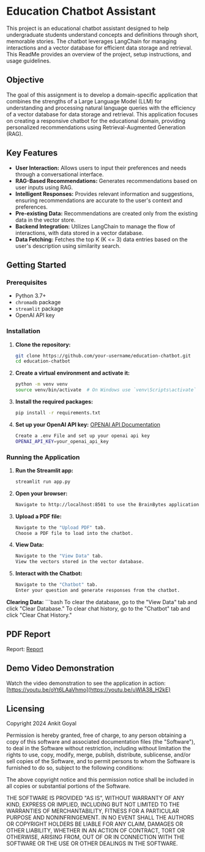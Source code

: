 # Education Chatbot Assistant

This project is an educational chatbot assistant designed to help undergraduate students understand concepts and definitions through short, memorable stories. The chatbot leverages LangChain for managing interactions and a vector database for efficient data storage and retrieval. This ReadMe provides an overview of the project, setup instructions, and usage guidelines.

## Objective

The goal of this assignment is to develop a domain-specific application that combines the strengths of a Large Language Model (LLM) for understanding and processing natural language queries with the efficiency of a vector database for data storage and retrieval. This application focuses on creating a responsive chatbot for the educational domain, providing personalized recommendations using Retrieval-Augmented Generation (RAG).

## Key Features

- **User Interaction:** Allows users to input their preferences and needs through a conversational interface.
- **RAG-Based Recommendations:** Generates recommendations based on user inputs using RAG.
- **Intelligent Responses:** Provides relevant information and suggestions, ensuring recommendations are accurate to the user's context and preferences.
- **Pre-existing Data:** Recommendations are created only from the existing data in the vector store.
- **Backend Integration:** Utilizes LangChain to manage the flow of interactions, with data stored in a vector database.
- **Data Fetching:** Fetches the top K (K <= 3) data entries based on the user's description using similarity search.

## Getting Started

### Prerequisites

- Python 3.7+
- `chromadb` package
- `streamlit` package
- OpenAI API key

### Installation

1. **Clone the repository:**

   ```bash
   git clone https://github.com/your-username/education-chatbot.git
   cd education-chatbot
   
2. **Create a virtual environment and activate it:** 
    ```bash
    python -m venv venv
    source venv/bin/activate  # On Windows use `venv\Scripts\activate`

3. **Install the required packages:** 
    ```bash
    pip install -r requirements.txt


4. **Set up your OpenAI API key:**
   [OPENAI API Documentation](https://platform.openai.com/docs/quickstart)
    ```bash
    Create a .env File and set up your openai api key
    OPENAI_API_KEY=your_openai_api_key

### Running the Application

1. **Run the Streamlit app:**
   ```bash
   streamlit run app.py


2. **Open your browser:** 
    ```bash
    Navigate to http://localhost:8501 to use the BrainBytes application.

3. **Upload a PDF file:**
   ```bash
   Navigate to the "Upload PDF" tab.
   Choose a PDF file to load into the chatbot.

4. **View Data:**
   ```bash
   Navigate to the "View Data" tab.
   View the vectors stored in the vector database.

6. **Interact with the Chatbot:**
   ```bash
   Navigate to the "Chatbot" tab.
   Enter your question and generate responses from the chatbot.

**Clearing Data:**
    ```bash
  To clear the database, go to the "View Data" tab and click "Clear Database." 
  To clear chat history, go to the "Chatbot" tab and click "Clear Chat History."

## PDF Report
Report: [Report](./RAG_Report.pdf)

## Demo Video Demonstration
Watch the video demonstration to see the application in action: [https://youtu.be/oYt6LAaVhmo](https://youtu.be/uWlA38_H2kE)

## Licensing

Copyright 2024 Ankit Goyal

Permission is hereby granted, free of charge, to any person obtaining a copy of this software and associated documentation files (the "Software"), to deal in the Software without restriction, including without limitation the rights to use, copy, modify, merge, publish, distribute, sublicense, and/or sell copies of the Software, and to permit persons to whom the Software is furnished to do so, subject to the following conditions:

The above copyright notice and this permission notice shall be included in all copies or substantial portions of the Software.

THE SOFTWARE IS PROVIDED "AS IS", WITHOUT WARRANTY OF ANY KIND, EXPRESS OR IMPLIED, INCLUDING BUT NOT LIMITED TO THE WARRANTIES OF MERCHANTABILITY, FITNESS FOR A PARTICULAR PURPOSE AND NONINFRINGEMENT. IN NO EVENT SHALL THE AUTHORS OR COPYRIGHT HOLDERS BE LIABLE FOR ANY CLAIM, DAMAGES OR OTHER LIABILITY, WHETHER IN AN ACTION OF CONTRACT, TORT OR OTHERWISE, ARISING FROM, OUT OF OR IN CONNECTION WITH THE SOFTWARE OR THE USE OR OTHER DEALINGS IN THE SOFTWARE.
